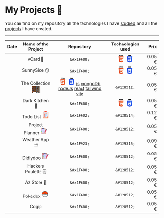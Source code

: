 
# My Projects 🎒

You can find on my repository all the technologies I have [studied](https://github.com/MJordanBecode/Becode/tree/main/Learning) and all the [projects](https://github.com/MJordanBecode/Becode/tree/main/project) I have created.

---

|   Date        |   Name of the Project |   Repository |   Technologies used |   Prix    |
|---            |:-:                    |:-:           |:-:                  |--:    |
|      |   vCard 🪪  |   ```&#x1F600;``` |   ![html](assets/images/technologies/html.png) ![css](assets/images/technologies/css.png)|   0.05 €  |
|      |   SunnySide 🪞  |   ```&#x1F600;``` |  ![html](assets/images/technologies/html.png) ![css](assets/images/technologies/css.png) |   0.05 €  |
|      |   The Collection ![](assets/images/escabeau.png)  |   ![html](assets/images/technologies/html.png) ![css](assets/images/technologies/css.png) [js](assets/images/technologies/js.png) [mongoDb](assets/images/technologies/mongoDb.png) [nodeJs](assets/images/technologies/nodeJs.png) [react](assets/images/technologies/react.png) [tailwind](assets/images/technologies/tailwind.png) [vite](assets/images/technologies/viteJs.png)|   ```&#128512;``` |   0.05 €  |
|      |   Dark Kitchen 🍔  |   ```&#x1F600;``` |   ![html](assets/images/technologies/html.png) ![css](assets/images/technologies/css.png) |   0.05 €  |
|      |   Todo List    ![](assets/images/liste-de-choses-a-faire.png)  |   ```&#x1F602;``` |   ```&#128514;``` |   0.12 €  |
|      |   Project Planner ![](assets/images/liste-de-taches.png)  |   ```&#x1F600;``` |   ```&#128512;``` |   0.05 €  |
|      |   Weather App ⛅   |   ```&#x1F923;``` |   ```&#129315;``` |   0.09 €  |
|      |   Didlydoo ![](assets/images/liste-de-taches.png)  |   ```&#x1F600;``` |   ```&#128512;``` |   0.05 €  |
|      |   Hackers Poulette 🗒️  |   ```&#x1F600;``` |   ```&#128512;``` |   0.05 €  |
|      |   Az Store 👟  |   ```&#x1F600;``` |   ```&#128512;``` |   0.05 €  |
|      |   Pokedex  ![pokeball](assets/images/icons8-pokeball-24.png) |   ```&#x1F600;``` |   ```&#128512;``` |   0.05 €  |
|      |   Cogip   |   ```&#x1F600;``` |   ```&#128512;``` |   0.05 €  |
